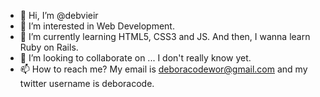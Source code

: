 - 👋 Hi, I’m @debvieir
- 👀 I’m interested in Web Development. 
- 🌱 I’m currently learning HTML5, CSS3 and JS. And then, I wanna learn Ruby on Rails.
- 💞️ I’m looking to collaborate on ... I don't really know yet.
- 📫 How to reach me? My email is deboracodewor@gmail.com and my twitter username is deboracode.

<!---
debvieir/debvieir is a ✨ special ✨ repository because its `README.md` (this file) appears on your GitHub profile.
You can click the Preview link to take a look at your changes.
--->
